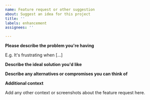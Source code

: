 ```yaml
---
name: Feature request or other suggestion
about: Suggest an idea for this project
title: ''
labels: enhancement
assignees: ''

---
```


**Please describe the problem you're having**

E.g. It's frustrating when [...]

**Describe the ideal solution you'd like**



**Describe any alternatives or compromises you can think of**


**Additional context**

Add any other context or screenshots about the feature request here.
